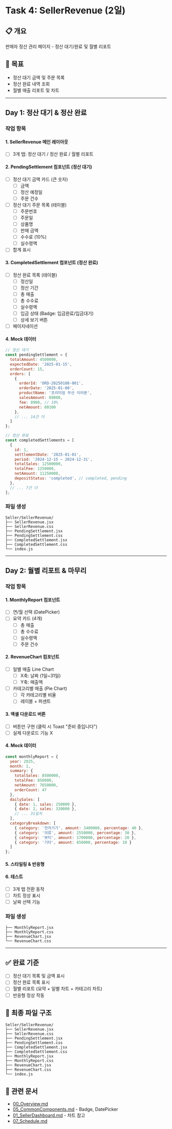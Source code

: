 # Task 4: SellerRevenue (2일)

## 📋 개요
판매자 정산 관리 페이지 - 정산 대기/완료 및 월별 리포트

## 🎯 목표
- 정산 대기 금액 및 주문 목록
- 정산 완료 내역 조회
- 월별 매출 리포트 및 차트

---

## Day 1: 정산 대기 & 정산 완료

### 작업 항목

#### 1. SellerRevenue 메인 레이아웃
- [ ] 3개 탭: 정산 대기 / 정산 완료 / 월별 리포트

#### 2. PendingSettlement 컴포넌트 (정산 대기)
- [ ] 정산 대기 금액 카드 (큰 숫자)
  - [ ] 금액
  - [ ] 정산 예정일
  - [ ] 주문 건수
- [ ] 정산 대기 주문 목록 (테이블)
  - [ ] 주문번호
  - [ ] 주문일
  - [ ] 상품명
  - [ ] 판매 금액
  - [ ] 수수료 (10%)
  - [ ] 실수령액
- [ ] 합계 표시

#### 3. CompletedSettlement 컴포넌트 (정산 완료)
- [ ] 정산 완료 목록 (테이블)
  - [ ] 정산일
  - [ ] 정산 기간
  - [ ] 총 매출
  - [ ] 총 수수료
  - [ ] 실수령액
  - [ ] 입금 상태 (Badge: 입금완료/입금대기)
  - [ ] 상세 보기 버튼
- [ ] 페이지네이션

#### 4. Mock 데이터
```javascript
// 정산 대기
const pendingSettlement = {
  totalAmount: 4500000,
  expectedDate: '2025-01-15',
  orderCount: 15,
  orders: [
    {
      orderId: 'ORD-20250108-001',
      orderDate: '2025-01-08',
      productName: '프리미엄 무선 이어폰',
      salesAmount: 89000,
      fee: 8900, // 10%
      netAmount: 80100
    },
    // ... 14건 더
  ]
};

// 정산 완료
const completedSettlements = [
  {
    id: 1,
    settlementDate: '2025-01-01',
    period: '2024-12-15 ~ 2024-12-31',
    totalSales: 12500000,
    totalFee: 1250000,
    netAmount: 11250000,
    depositStatus: 'completed', // completed, pending
  },
  // ... 7건 더
];
```

### 파일 생성
```
Seller/SellerRevenue/
├── SellerRevenue.jsx
├── SellerRevenue.css
├── PendingSettlement.jsx
├── PendingSettlement.css
├── CompletedSettlement.jsx
├── CompletedSettlement.css
└── index.js
```

---

## Day 2: 월별 리포트 & 마무리

### 작업 항목

#### 1. MonthlyReport 컴포넌트
- [ ] 연/월 선택 (DatePicker)
- [ ] 요약 카드 (4개)
  - [ ] 총 매출
  - [ ] 총 수수료
  - [ ] 실수령액
  - [ ] 주문 건수

#### 2. RevenueChart 컴포넌트
- [ ] 일별 매출 Line Chart
  - [ ] X축: 날짜 (1일~31일)
  - [ ] Y축: 매출액
- [ ] 카테고리별 매출 (Pie Chart)
  - [ ] 각 카테고리별 비율
  - [ ] 레이블 + 퍼센트

#### 3. 엑셀 다운로드 버튼
- [ ] 버튼만 구현 (클릭 시 Toast "준비 중입니다")
- [ ] 실제 다운로드 기능 X

#### 4. Mock 데이터
```javascript
const monthlyReport = {
  year: 2025,
  month: 1,
  summary: {
    totalSales: 8500000,
    totalFee: 850000,
    netAmount: 7650000,
    orderCount: 47
  },
  dailySales: [
    { date: 1, sales: 250000 },
    { date: 2, sales: 320000 },
    // ... 31일치
  ],
  categoryBreakdown: [
    { category: '전자기기', amount: 3400000, percentage: 40 },
    { category: '의류', amount: 2550000, percentage: 30 },
    { category: '뷰티', amount: 1700000, percentage: 20 },
    { category: '기타', amount: 850000, percentage: 10 }
  ]
};
```

#### 5. 스타일링 & 반응형

#### 6. 테스트
- [ ] 3개 탭 전환 동작
- [ ] 차트 정상 표시
- [ ] 날짜 선택 기능

### 파일 생성
```
├── MonthlyReport.jsx
├── MonthlyReport.css
├── RevenueChart.jsx
└── RevenueChart.css
```

---

## ✅ 완료 기준

- [ ] 정산 대기 목록 및 금액 표시
- [ ] 정산 완료 목록 표시
- [ ] 월별 리포트 (요약 + 일별 차트 + 카테고리 차트)
- [ ] 반응형 정상 작동

## 📁 최종 파일 구조
```
Seller/SellerRevenue/
├── SellerRevenue.jsx
├── SellerRevenue.css
├── PendingSettlement.jsx
├── PendingSettlement.css
├── CompletedSettlement.jsx
├── CompletedSettlement.css
├── MonthlyReport.jsx
├── MonthlyReport.css
├── RevenueChart.jsx
├── RevenueChart.css
└── index.js
```

## 🔗 관련 문서
- [00_Overview.md](00_Overview.md)
- [05_CommonComponents.md](05_CommonComponents.md) - Badge, DatePicker
- [01_SellerDashboard.md](01_SellerDashboard.md) - 차트 참고
- [07_Schedule.md](07_Schedule.md)
